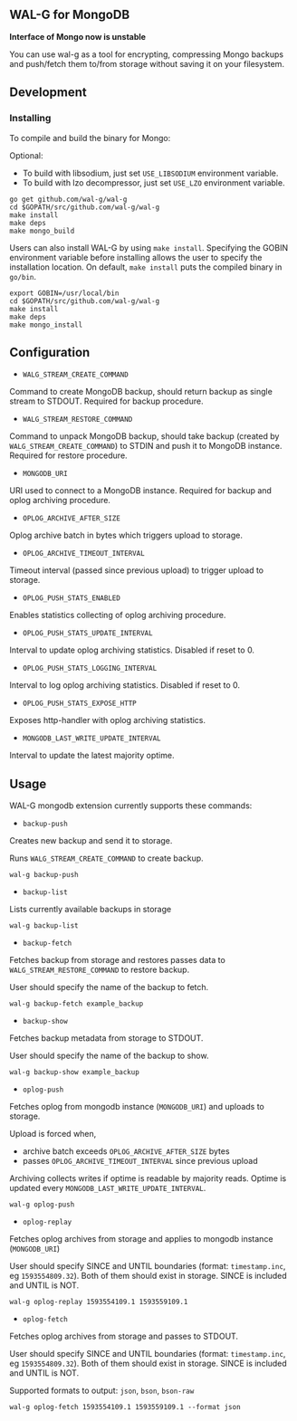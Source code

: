 ## WAL-G for MongoDB

**Interface of Mongo now is unstable**

You can use wal-g as a tool for encrypting, compressing Mongo backups and push/fetch them to/from storage without saving it on your filesystem.

Development
-----------
### Installing
To compile and build the binary for Mongo:

Optional:

- To build with libsodium, just set `USE_LIBSODIUM` environment variable.
- To build with lzo decompressor, just set `USE_LZO` environment variable.
```
go get github.com/wal-g/wal-g
cd $GOPATH/src/github.com/wal-g/wal-g
make install
make deps
make mongo_build
```
Users can also install WAL-G by using `make install`. Specifying the GOBIN environment variable before installing allows the user to specify the installation location. On default, `make install` puts the compiled binary in `go/bin`.
```
export GOBIN=/usr/local/bin
cd $GOPATH/src/github.com/wal-g/wal-g
make install
make deps
make mongo_install
```

Configuration
-------------

* `WALG_STREAM_CREATE_COMMAND`

Command to create MongoDB backup, should return backup as single stream to STDOUT. Required for backup procedure.

* `WALG_STREAM_RESTORE_COMMAND`

Command to unpack MongoDB backup, should take backup (created by `WALG_STREAM_CREATE_COMMAND`) 
to STDIN and push it to MongoDB instance. Required for restore procedure.

* `MONGODB_URI`

URI used to connect to a MongoDB instance. Required for backup and oplog archiving procedure.

* `OPLOG_ARCHIVE_AFTER_SIZE`

Oplog archive batch in bytes which triggers upload to storage.

* `OPLOG_ARCHIVE_TIMEOUT_INTERVAL`

Timeout interval (passed since previous upload) to trigger upload to storage.

* `OPLOG_PUSH_STATS_ENABLED`

Enables statistics collecting of oplog archiving procedure.

* `OPLOG_PUSH_STATS_UPDATE_INTERVAL`

Interval to update oplog archiving statistics. Disabled if reset to 0.

* `OPLOG_PUSH_STATS_LOGGING_INTERVAL`

Interval to log oplog archiving statistics. Disabled if reset to 0.

* `OPLOG_PUSH_STATS_EXPOSE_HTTP`

Exposes http-handler with oplog archiving statistics.

* `MONGODB_LAST_WRITE_UPDATE_INTERVAL`

Interval to update the latest majority optime.

Usage
-----

WAL-G mongodb extension currently supports these commands:

* ``backup-push``

Creates new backup and send it to storage.

Runs `WALG_STREAM_CREATE_COMMAND` to create backup.

```
wal-g backup-push
```

* ``backup-list``

Lists currently available backups in storage

```
wal-g backup-list
```

* ``backup-fetch``

Fetches backup from storage and restores passes data to `WALG_STREAM_RESTORE_COMMAND` to restore backup.

User should specify the name of the backup to fetch.

```
wal-g backup-fetch example_backup
```

* ``backup-show``

Fetches backup metadata from storage to STDOUT.

User should specify the name of the backup to show.

```
wal-g backup-show example_backup
```


* ``oplog-push``

Fetches oplog from mongodb instance (`MONGODB_URI`) and uploads to storage.

Upload is forced when,
  - archive batch exceeds `OPLOG_ARCHIVE_AFTER_SIZE` bytes
  - passes `OPLOG_ARCHIVE_TIMEOUT_INTERVAL` since previous upload

Archiving collects writes if optime is readable by majority reads. Optime is updated every `MONGODB_LAST_WRITE_UPDATE_INTERVAL`.

```
wal-g oplog-push
```

* ``oplog-replay``

Fetches oplog archives from storage and applies to mongodb instance (`MONGODB_URI`)

User should specify SINCE and UNTIL boundaries (format: `timestamp.inc`, eg `1593554809.32`). Both of them should exist in storage.
SINCE is included and UNTIL is NOT.

```
wal-g oplog-replay 1593554109.1 1593559109.1
```

* ``oplog-fetch``

Fetches oplog archives from storage and passes to STDOUT.

User should specify SINCE and UNTIL boundaries (format: `timestamp.inc`, eg `1593554809.32`). Both of them should exist in storage.
SINCE is included and UNTIL is NOT.

Supported formats to output: `json`, `bson`, `bson-raw`

```
wal-g oplog-fetch 1593554109.1 1593559109.1 --format json
```
